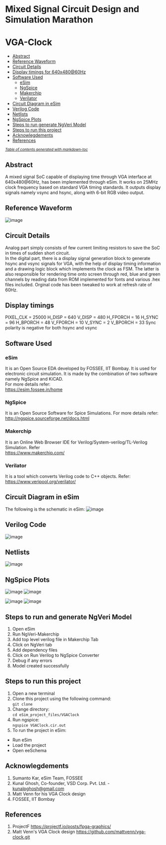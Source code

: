 # Mixed Signal Circuit Design and Simulation Marathon
# VGA-Clock
- [Abstract](#abstract)
- [Reference Waveform](#reference-waveform)
- [Circuit Details](#circuit-details)
- [Display timings for 640x480@60Hz](#display-timings)
- [Software Used](#software-used)
  * [eSim](#esim)
  * [NgSpice](#ngspice)
  * [Makerchip](#makerchip)
  * [Verilator](#verilator)
- [Circuit Diagram in eSim](#circuit-diagram-in-esim)
- [Verilog Code](#verilog-code)
- [Netlists](#netlists)
- [NgSpice Plots](#ngspice-plots)
- [Steps to run generate NgVeri Model](#steps-to-run-generate-ngveri-model)
- [Steps to run this project](#steps-to-run-this-project)
- [Acknowlegdements](#acknowlegdements)
- [References](#references)

<small><i><a href='http://ecotrust-canada.github.io/markdown-toc/'>Table of contents generated with markdown-toc</a></i></small>


## Abstract
A mixed signal SoC capable of displaying time through VGA interface at 640x480@60Hz, has been implemented through eSim. It works on 25MHz clock frequency based on standard VGA timing standards.
It outputs display signals namely vsync and hsync, along with 6-bit RGB video output. 

## Reference Waveform
![image](https://user-images.githubusercontent.com/58599984/152688402-29877a15-deb3-4dee-9bcc-2313851182de.png)

## Circuit Details
Analog part simply consists of few current limiting resistors to save the SoC in times of sudden short circuit.
</br>
In the digital part, there is a  display signal generation block to generate hsync and vsync signals for VGA, with the help of display timing information and a drawing logic block which implements the clock as FSM. The latter is also responsible for rendering time onto screen through  red, blue and green channels by reading data from ROM implemented for fonts and various .hex files included. Orginal code has been tweaked to work at refresh rate of 60Hz.    

## Display timings
   PIXEL_CLK   =   25000
    H_DISP      =   640
    V_DISP      =   480
    H_FPORCH    =   16
    H_SYNC      =   96
    H_BPORCH    =   48
    V_FPORCH    =   10
    V_SYNC      =   2
    V_BPORCH    =   33
    Sync polarity is negative for both hsync and vsync


## Software Used
### eSim
It is an Open Source EDA developed by FOSSEE, IIT Bombay. It is used for electronic circuit simulation. It is made by the combination of two software namely NgSpice and KiCAD.
</br>
For more details refer:
</br>
https://esim.fossee.in/home
### NgSpice
It is an Open Source Software for Spice Simulations. For more details refer:
</br>
http://ngspice.sourceforge.net/docs.html
### Makerchip
It is an Online Web Browser IDE for Verilog/System-verilog/TL-Verilog Simulation. Refer
</br> https://www.makerchip.com/
### Verilator
It is a tool which converts Verilog code to C++ objects. Refer:
https://www.veripool.org/verilator/

## Circuit Diagram in eSim
The following is the schematic in eSim:
![image](https://user-images.githubusercontent.com/58599984/156439856-079de481-b68d-4955-b9c9-6ff310c5de58.png)
## Verilog Code
![image](https://user-images.githubusercontent.com/58599984/156445908-1af8255c-d17c-4275-8e24-ee65c96af66a.png)
## Netlists
![image](https://user-images.githubusercontent.com/58599984/156440985-0a983124-b5ad-4b60-b83f-7adf0e7c36fb.png)
## NgSpice Plots
![image](https://user-images.githubusercontent.com/58599984/156440036-188911e0-9bb2-4d9f-b53d-878f5792d1c6.png)
![image](https://user-images.githubusercontent.com/58599984/156440082-c3f319ef-3224-4595-85e9-38bae135350f.png)

![image](https://user-images.githubusercontent.com/58599984/156439624-353c14ac-4216-4aa7-8207-64f4c287b2b7.png)
![image](https://user-images.githubusercontent.com/58599984/156439590-9371c62f-384b-42f8-9403-9704429d752d.png)

## Steps to run and generate NgVeri Model
1. Open eSim
2. Run NgVeri-Makerchip 
3. Add top level verilog file in Makerchip Tab
4. Click on NgVeri tab
5. Add dependency files
6. Click on Run Verilog to NgSpice Converter
7. Debug if any errors
8. Model created successfully
## Steps to run this project
1. Open a new terminal
2. Clone this project using the following command:</br>
```git clone  ```</br>
3. Change directory:</br>
```cd eSim_project_files/VGAClock```</br>
4. Run ngspice:</br>
```ngspice VGAClock.cir.out```</br>
5. To run the project in eSim:

  - Run eSim</br>
  - Load the project</br>
  - Open eeSchema</br>
  
## Acknowlegdements 
1. Sumanto Kar, eSim Team, FOSSEE
2. Kunal Ghosh, Co-founder, VSD Corp. Pvt. Ltd. - kunalpghosh@gmail.com
3. Matt Venn for his VGA Clock design
4. FOSSEE, IIT Bombay


## References
1. ProjectF https://projectf.io/posts/fpga-graphics/
2. Matt Venn's VGA Clock design https://github.com/mattvenn/vga-clock.git


